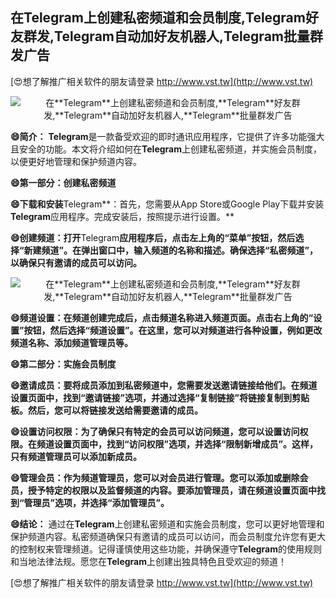 ## **在**Telegram**上创建私密频道和会员制度,**Telegram**好友群发,**Telegram**自动加好友机器人,**Telegram**批量群发广告**

[😍想了解推广相关软件的朋友请登录 http://www.vst.tw](http://www.vst.tw)

 <center><img src="https://vst.tw/MP4/tuiguang/png/1.png" alt="在**Telegram**上创建私密频道和会员制度,**Telegram**好友群发,**Telegram**自动加好友机器人,**Telegram**批量群发广告"></center>

**😄简介：**
**Telegram**是一款备受欢迎的即时通讯应用程序，它提供了许多功能强大且安全的功能。本文将介绍如何在**Telegram**上创建私密频道，并实施会员制度，以便更好地管理和保护频道内容。

**😄第一部分：创建私密频道**

**😄下载和安装**Telegram**：首先，您需要从App Store或Google Play下载并安装**Telegram**应用程序。完成安装后，按照提示进行设置。**

**😄创建频道：打开**Telegram**应用程序后，点击左上角的“菜单”按钮，然后选择“新建频道”。在弹出窗口中，输入频道的名称和描述。确保选择“私密频道”，以确保只有邀请的成员可以访问。**

 <center><img src="https://vst.tw/MP4/tuiguang/png/1.png" alt="在**Telegram**上创建私密频道和会员制度,**Telegram**好友群发,**Telegram**自动加好友机器人,**Telegram**批量群发广告"></center>

**😄频道设置：在频道创建完成后，点击频道名称进入频道页面。点击右上角的“设置”按钮，然后选择“频道设置”。在这里，您可以对频道进行各种设置，例如更改频道名称、添加频道管理员等。**

**😄第二部分：实施会员制度**

**😄邀请成员：要将成员添加到私密频道中，您需要发送邀请链接给他们。在频道设置页面中，找到“邀请链接”选项，并通过选择“复制链接”将链接复制到剪贴板。然后，您可以将链接发送给需要邀请的成员。**

**😄设置访问权限：为了确保只有特定的会员可以访问频道，您可以设置访问权限。在频道设置页面中，找到“访问权限”选项，并选择“限制新增成员”。这样，只有频道管理员可以添加新成员。**

**😄管理会员：作为频道管理员，您可以对会员进行管理。您可以添加或删除会员，授予特定的权限以及监督频道的内容。要添加管理员，请在频道设置页面中找到“管理员”选项，并选择“添加管理员”。**

**😄结论：**
通过在**Telegram**上创建私密频道和实施会员制度，您可以更好地管理和保护频道内容。私密频道确保只有邀请的成员可以访问，而会员制度允许您有更大的控制权来管理频道。记得谨慎使用这些功能，并确保遵守**Telegram**的使用规则和当地法律法规。愿您在**Telegram**上创建出独具特色且受欢迎的频道！

[😍想了解推广相关软件的朋友请登录 http://www.vst.tw](http://www.vst.tw)



